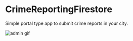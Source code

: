 # CrimeReportingFirestore
Simple portal type app to submit crime reports in your city.

![admin gif](admin.gif "Admin View")
